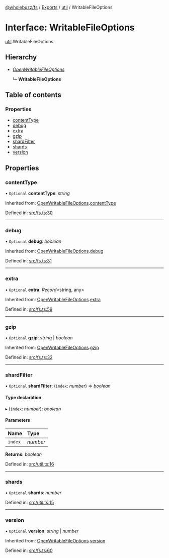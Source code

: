 [@wholebuzz/fs](../README.md) / [Exports](../modules.md) / [util](../modules/util.md) / WritableFileOptions

# Interface: WritableFileOptions

[util](../modules/util.md).WritableFileOptions

## Hierarchy

- [*OpenWritableFileOptions*](fs.openwritablefileoptions.md)

  ↳ **WritableFileOptions**

## Table of contents

### Properties

- [contentType](util.writablefileoptions.md#contenttype)
- [debug](util.writablefileoptions.md#debug)
- [extra](util.writablefileoptions.md#extra)
- [gzip](util.writablefileoptions.md#gzip)
- [shardFilter](util.writablefileoptions.md#shardfilter)
- [shards](util.writablefileoptions.md#shards)
- [version](util.writablefileoptions.md#version)

## Properties

### contentType

• `Optional` **contentType**: *string*

Inherited from: [OpenWritableFileOptions](fs.openwritablefileoptions.md).[contentType](fs.openwritablefileoptions.md#contenttype)

Defined in: [src/fs.ts:30](https://github.com/wholebuzz/fs/blob/master/src/fs.ts#L30)

___

### debug

• `Optional` **debug**: *boolean*

Inherited from: [OpenWritableFileOptions](fs.openwritablefileoptions.md).[debug](fs.openwritablefileoptions.md#debug)

Defined in: [src/fs.ts:31](https://github.com/wholebuzz/fs/blob/master/src/fs.ts#L31)

___

### extra

• `Optional` **extra**: *Record*<string, any\>

Inherited from: [OpenWritableFileOptions](fs.openwritablefileoptions.md).[extra](fs.openwritablefileoptions.md#extra)

Defined in: [src/fs.ts:59](https://github.com/wholebuzz/fs/blob/master/src/fs.ts#L59)

___

### gzip

• `Optional` **gzip**: *string* \| *boolean*

Inherited from: [OpenWritableFileOptions](fs.openwritablefileoptions.md).[gzip](fs.openwritablefileoptions.md#gzip)

Defined in: [src/fs.ts:32](https://github.com/wholebuzz/fs/blob/master/src/fs.ts#L32)

___

### shardFilter

• `Optional` **shardFilter**: (`index`: *number*) => *boolean*

#### Type declaration

▸ (`index`: *number*): *boolean*

#### Parameters

| Name | Type |
| :------ | :------ |
| `index` | *number* |

**Returns:** *boolean*

Defined in: [src/util.ts:16](https://github.com/wholebuzz/fs/blob/master/src/util.ts#L16)

___

### shards

• `Optional` **shards**: *number*

Defined in: [src/util.ts:15](https://github.com/wholebuzz/fs/blob/master/src/util.ts#L15)

___

### version

• `Optional` **version**: *string* \| *number*

Inherited from: [OpenWritableFileOptions](fs.openwritablefileoptions.md).[version](fs.openwritablefileoptions.md#version)

Defined in: [src/fs.ts:60](https://github.com/wholebuzz/fs/blob/master/src/fs.ts#L60)
